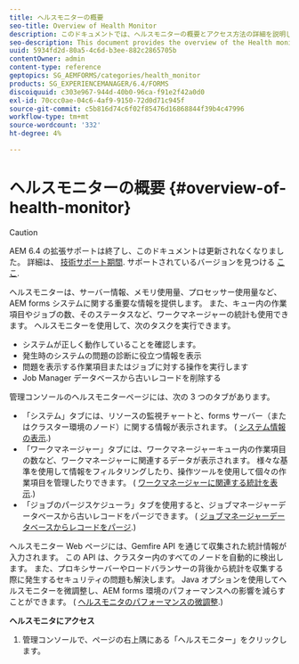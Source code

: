 ```yaml
---
title: ヘルスモニターの概要
seo-title: Overview of Health Monitor
description: このドキュメントでは、ヘルスモニターの概要とアクセス方法の詳細を説明します。
seo-description: This document provides the overview of the Health monitor, and details about how you can access it.
uuid: 5934fd2d-80a5-4c6d-b3ee-882c2865705b
contentOwner: admin
content-type: reference
geptopics: SG_AEMFORMS/categories/health_monitor
products: SG_EXPERIENCEMANAGER/6.4/FORMS
discoiquuid: c303e967-944d-40b0-96ca-f91e2f42a0d0
exl-id: 70ccc0ae-04c6-4af9-9150-72d0d71c945f
source-git-commit: c5b816d74c6f02f85476d16868844f39b4c47996
workflow-type: tm+mt
source-wordcount: '332'
ht-degree: 4%

---
```


# ヘルスモニターの概要 {#overview-of-health-monitor}

>[!CAUTION]
>
>AEM 6.4 の拡張サポートは終了し、このドキュメントは更新されなくなりました。 詳細は、 [技術サポート期間](https://helpx.adobe.com/jp/support/programs/eol-matrix.html). サポートされているバージョンを見つける [ここ](https://experienceleague.adobe.com/docs/?lang=ja).

ヘルスモニターは、サーバー情報、メモリ使用量、プロセッサー使用量など、AEM forms システムに関する重要な情報を提供します。 また、キュー内の作業項目やジョブの数、そのステータスなど、ワークマネージャーの統計も使用できます。 ヘルスモニターを使用して、次のタスクを実行できます。

* システムが正しく動作していることを確認します。
* 発生時のシステムの問題の診断に役立つ情報を表示
* 問題を表示する作業項目またはジョブに対する操作を実行します
* Job Manager データベースから古いレコードを削除する

管理コンソールのヘルスモニターページには、次の 3 つのタブがあります。

* 「システム」タブには、リソースの監視チャートと、forms サーバー（またはクラスター環境のノード）に関する情報が表示されます。 ( [システム情報の表示](/help/forms/using/admin-help/view-system-information.md#view-system-information).)
* 「ワークマネージャー」タブには、ワークマネージャーキュー内の作業項目の数など、ワークマネージャーに関連するデータが表示されます。 様々な基準を使用して情報をフィルタリングしたり、操作ツールを使用して個々の作業項目を管理したりできます。 ( [ワークマネージャーに関連する統計を表示](/help/forms/using/admin-help/view-statistics-related-manager.md#view-statistics-related-to-work-manager).)
* 「ジョブのパージスケジューラ」タブを使用すると、ジョブマネージャーデータベースから古いレコードをパージできます。 ( [ジョブマネージャーデータベースからレコードをパージ](/help/forms/using/admin-help/purge-records-job-manager-database.md#purge-records-from-the-job-manager-database).)

ヘルスモニター Web ページには、Gemfire API を通じて収集された統計情報が入力されます。 この API は、クラスター内のすべてのノードを自動的に検出します。 また、プロキシサーバーやロードバランサーの背後から統計を収集する際に発生するセキュリティの問題も解決します。 Java オプションを使用してヘルスモニターを微調整し、AEM forms 環境のパフォーマンスへの影響を減らすことができます。 ( [ヘルスモニタのパフォーマンスの微調整](/help/forms/using/admin-help/fine-tuning-health-monitor-performance.md#fine-tuning-health-monitor-performance).)

**ヘルスモニタにアクセス**

1. 管理コンソールで、ページの右上隅にある「ヘルスモニター」をクリックします。
